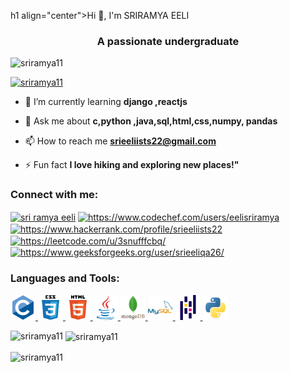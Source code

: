 h1 align="center">Hi 👋, I'm SRIRAMYA EELI</h1>
<h3 align="center">A passionate undergraduate</h3>

<p align="left"> <img src="https://komarev.com/ghpvc/?username=sriramya11&label=Profile%20views&color=0e75b6&style=flat" alt="sriramya11" /> </p>

<p align="left"> <a href="https://github.com/ryo-ma/github-profile-trophy"><img src="https://github-profile-trophy.vercel.app/?username=sriramya11" alt="sriramya11" /></a> </p>

- 🌱 I’m currently learning **django ,reactjs**

- 💬 Ask me about **c,python ,java,sql,html,css,numpy, pandas**

- 📫 How to reach me **srieeliists22@gmail.com**

- ⚡ Fun fact **I love hiking and exploring new places!"**

<h3 align="left">Connect with me:</h3>
<p align="left">
<a href="https://linkedin.com/in/sri ramya eeli" target="blank"><img align="center" src="https://raw.githubusercontent.com/rahuldkjain/github-profile-readme-generator/master/src/images/icons/Social/linked-in-alt.svg" alt="sri ramya eeli" height="30" width="40" /></a>
<a href="https://www.codechef.com/users/https://www.codechef.com/users/eelisriramya" target="blank"><img align="center" src="https://cdn.jsdelivr.net/npm/simple-icons@3.1.0/icons/codechef.svg" alt="https://www.codechef.com/users/eelisriramya" height="30" width="40" /></a>
<a href="https://www.hackerrank.com/https://www.hackerrank.com/profile/srieeliists22" target="blank"><img align="center" src="https://raw.githubusercontent.com/rahuldkjain/github-profile-readme-generator/master/src/images/icons/Social/hackerrank.svg" alt="https://www.hackerrank.com/profile/srieeliists22" height="30" width="40" /></a>
<a href="https://www.leetcode.com/https://leetcode.com/u/3snufffcbq/" target="blank"><img align="center" src="https://raw.githubusercontent.com/rahuldkjain/github-profile-readme-generator/master/src/images/icons/Social/leet-code.svg" alt="https://leetcode.com/u/3snufffcbq/" height="30" width="40" /></a>
<a href="https://auth.geeksforgeeks.org/user/https://www.geeksforgeeks.org/user/srieeliqa26/" target="blank"><img align="center" src="https://raw.githubusercontent.com/rahuldkjain/github-profile-readme-generator/master/src/images/icons/Social/geeks-for-geeks.svg" alt="https://www.geeksforgeeks.org/user/srieeliqa26/" height="30" width="40" /></a>
</p>

<h3 align="left">Languages and Tools:</h3>
<p align="left"> <a href="https://www.cprogramming.com/" target="_blank" rel="noreferrer"> <img src="https://raw.githubusercontent.com/devicons/devicon/master/icons/c/c-original.svg" alt="c" width="40" height="40"/> </a> <a href="https://www.w3schools.com/css/" target="_blank" rel="noreferrer"> <img src="https://raw.githubusercontent.com/devicons/devicon/master/icons/css3/css3-original-wordmark.svg" alt="css3" width="40" height="40"/> </a> <a href="https://www.w3.org/html/" target="_blank" rel="noreferrer"> <img src="https://raw.githubusercontent.com/devicons/devicon/master/icons/html5/html5-original-wordmark.svg" alt="html5" width="40" height="40"/> </a> <a href="https://www.java.com" target="_blank" rel="noreferrer"> <img src="https://raw.githubusercontent.com/devicons/devicon/master/icons/java/java-original.svg" alt="java" width="40" height="40"/> </a> <a href="https://www.mongodb.com/" target="_blank" rel="noreferrer"> <img src="https://raw.githubusercontent.com/devicons/devicon/master/icons/mongodb/mongodb-original-wordmark.svg" alt="mongodb" width="40" height="40"/> </a> <a href="https://www.mysql.com/" target="_blank" rel="noreferrer"> <img src="https://raw.githubusercontent.com/devicons/devicon/master/icons/mysql/mysql-original-wordmark.svg" alt="mysql" width="40" height="40"/> </a> <a href="https://pandas.pydata.org/" target="_blank" rel="noreferrer"> <img src="https://raw.githubusercontent.com/devicons/devicon/2ae2a900d2f041da66e950e4d48052658d850630/icons/pandas/pandas-original.svg" alt="pandas" width="40" height="40"/> </a> <a href="https://www.python.org" target="_blank" rel="noreferrer"> <img src="https://raw.githubusercontent.com/devicons/devicon/master/icons/python/python-original.svg" alt="python" width="40" height="40"/> </a> </p>

<p><img align="left" src="https://github-readme-stats.vercel.app/api/top-langs?username=sriramya11&show_icons=true&locale=en&layout=compact" alt="sriramya11" /></p>

<p>&nbsp;<img align="center" src="https://github-readme-stats.vercel.app/api?username=sriramya11&show_icons=true&locale=en" alt="sriramya11" /></p>

<p><img align="center" src="https://github-readme-streak-stats.herokuapp.com/?user=sriramya11&" alt="sriramya11" /></p>

